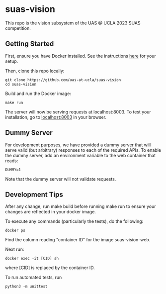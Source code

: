 # suas-vision
This repo is the vision subsystem of the UAS @ UCLA 2023 SUAS competition.

## Getting Started
First, ensure you have Docker installed. See the instructions
[here](https://docs.docker.com/get-docker/) for your setup.

Then, clone this repo locally:

```
git clone https://github.com/uas-at-ucla/suas-vision
cd suas-vision
```

Build and run the Docker image:
```
make run
```
The server will now be serving requests at localhost:8003. To test your
installation, go to [localhost:8003](http://localhost:8003) in your browser.

## Dummy Server
For development purposes, we have provided a dummy server that will serve
valid (but arbitrary) responses to each of the required APIs. To enable the
dummy server, add an environment variable to the web container that reads:
```
DUMMY=1
```

Note that the dummy server will not validate requests.

## Development Tips

After any change, run make build before running make run to ensure your changes
are reflected in your docker image.

To execute any commands (particularly the tests), do the following:

```
docker ps
```

Find the column reading "container ID" for the image suas-vision-web.

Next run:

```
docker exec -it [CID] sh
```

where [CID] is replaced by the container ID.

To run automated tests, run

```
python3 -m unittest
```